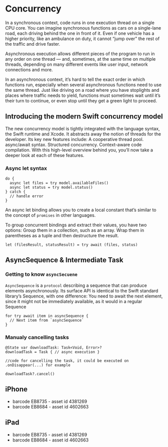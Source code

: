 # Concurrency

In a synchronous context, code runs in one execution thread on a single CPU core. You can imagine synchronous functions as cars on a single-lane road, each driving behind the one in front of it. Even if one vehicle has a higher priority, like an ambulance on duty, it cannot “jump over” the rest of the traffic and drive faster.

Asynchronous execution allows different pieces of the program to run in any order on one thread — and, sometimes, at the same time on multiple threads, depending on many different events like user input, network connections and more.

In an asynchronous context, it’s hard to tell the exact order in which functions run, especially when several asynchronous functions need to use the same thread. Just like driving on a road where you have stoplights and places where traffic needs to yield, functions must sometimes wait until it’s their turn to continue, or even stop until they get a green light to proceed.

## Introducing the modern Swift concurrency model
The new concurrency model is tightly integrated with the language syntax, the Swift runtime and Xcode. It abstracts away the notion of threads for the developer. Its key new features include:
A cooperative thread pool.
async/await syntax.
Structured concurrency.
Context-aware code compilation.
With this high-level overview behind you, you’ll now take a deeper look at each of these features.

### Async let syntax
```
do {
  async let files = try model.availableFiles()
  async let status = try model.status()
} catch {
  // handle error
}
```

An async let binding allows you to create a local constant that’s similar to the concept of `promises` in other languages.

To group concurrent bindings and extract their values, you have two options:
Group them in a collection, such as an array.
Wrap them in parentheses as a tuple and then destructure the result.

``` 
let (filesResult, statusResult) = try await (files, status)
```
## AsyncSequence & Intermediate Task

### Getting to know `asyncSecuene`

`AsyncSequence` is a `protocol` describing a sequence that can produce elements asynchronously. Its surface API is identical to the Swift standard library’s Sequence, with one difference: You need to await the next element, since it might not be immediately available, as it would in a regular Sequence

```
for try await item in asyncSequence {
  // Next item from `asyncSequence`
}
```




### Manualy cancelling tasks
``` 
@State var downloadTask: Task<Void, Error>? 
downloadTask = Task { // async execution }

//code for cancelling the task, it could be executed on .onDisappear(...) for example

downloadTask?.cancel()

```





 ## iPhone
  - barcode EB8735 - asset id 4381269
  - barcode EB8684 - asset id 4602663

  ## iPad

  - barcode EB8735 - asset id 4381269
  - barcode EB8684 - asset id 4602663